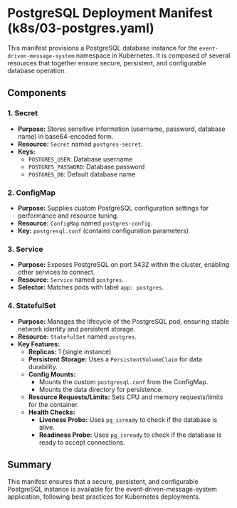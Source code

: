 # PostgreSQL Deployment Manifest (k8s/03-postgres.yaml)

This manifest provisions a PostgreSQL database instance for the `event-driven-message-system` namespace in Kubernetes. It is composed of several resources that together ensure secure, persistent, and configurable database operation.

## Components

### 1. Secret

- **Purpose:** Stores sensitive information (username, password, database name) in base64-encoded form.
- **Resource:** `Secret` named `postgres-secret`.
- **Keys:**
  - `POSTGRES_USER`: Database username
  - `POSTGRES_PASSWORD`: Database password
  - `POSTGRES_DB`: Default database name

### 2. ConfigMap

- **Purpose:** Supplies custom PostgreSQL configuration settings for performance and resource tuning.
- **Resource:** `ConfigMap` named `postgres-config`.
- **Key:** `postgresql.conf` (contains configuration parameters)

### 3. Service

- **Purpose:** Exposes PostgreSQL on port 5432 within the cluster, enabling other services to connect.
- **Resource:** `Service` named `postgres`.
- **Selector:** Matches pods with label `app: postgres`.

### 4. StatefulSet

- **Purpose:** Manages the lifecycle of the PostgreSQL pod, ensuring stable network identity and persistent storage.
- **Resource:** `StatefulSet` named `postgres`.
- **Key Features:**
  - **Replicas:** 1 (single instance)
  - **Persistent Storage:** Uses a `PersistentVolumeClaim` for data durability.
  - **Config Mounts:**
    - Mounts the custom `postgresql.conf` from the ConfigMap.
    - Mounts the data directory for persistence.
  - **Resource Requests/Limits:** Sets CPU and memory requests/limits for the container.
  - **Health Checks:**
    - **Liveness Probe:** Uses `pg_isready` to check if the database is alive.
    - **Readiness Probe:** Uses `pg_isready` to check if the database is ready to accept connections.

## Summary

This manifest ensures that a secure, persistent, and configurable PostgreSQL instance is available for the event-driven-message-system application, following best practices for Kubernetes deployments.
